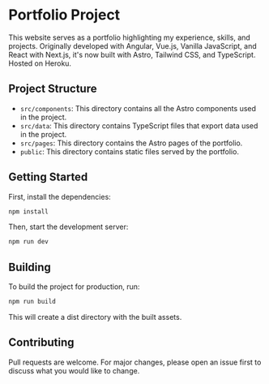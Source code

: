 # Portfolio Project

This website serves as a portfolio highlighting my experience, skills, and projects. Originally developed with Angular, Vue.js, Vanilla JavaScript, and React with Next.js, it's now built with Astro, Tailwind CSS, and TypeScript. Hosted on Heroku.

## Project Structure

- `src/components`: This directory contains all the Astro components used in the project.
- `src/data`: This directory contains TypeScript files that export data used in the project.
- `src/pages`: This directory contains the Astro pages of the portfolio.
- `public`: This directory contains static files served by the portfolio.

## Getting Started

First, install the dependencies:

```sh
npm install
```

Then, start the development server:

```sh
npm run dev
```

## Building

To build the project for production, run:

```sh
npm run build
```

This will create a dist directory with the built assets.

## Contributing

Pull requests are welcome. For major changes, please open an issue first to discuss what you would like to change.
